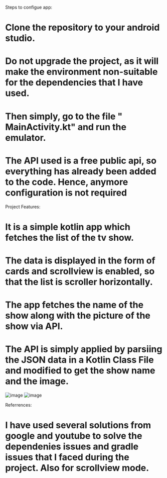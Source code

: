 Steps to configue app:

# Clone the repository to your android studio.
# Do not upgrade the project, as it will make the environment non-suitable for the dependencies that I have used.
# Then simply, go to the file " MainActivity.kt" and run the emulator.
# The API used is a free public api, so everything has already been added to the code. Hence, anymore configuration is not required

Project Features:

# It is a simple kotlin app which fetches the list of the tv show.
# The data is displayed in the form of cards and scrollview is enabled, so that the list is scroller horizontally.
# The app fetches the name of the show along with the picture of the show via API.
# The API is simply applied by parsiing the JSON data in a Kotlin Class File and modified to get the show name and the image.

![image](https://user-images.githubusercontent.com/74698779/226464183-7329bb3e-5666-46f4-8eb8-f5b8d40d4287.png)
![image](https://user-images.githubusercontent.com/74698779/226464319-92a53540-82cf-4276-9dec-5fc8db8f1664.png)

Referrences:
# I have used several solutions from google and youtube to solve the dependenies issues and gradle issues that I faced during the project. Also for scrollview mode.
